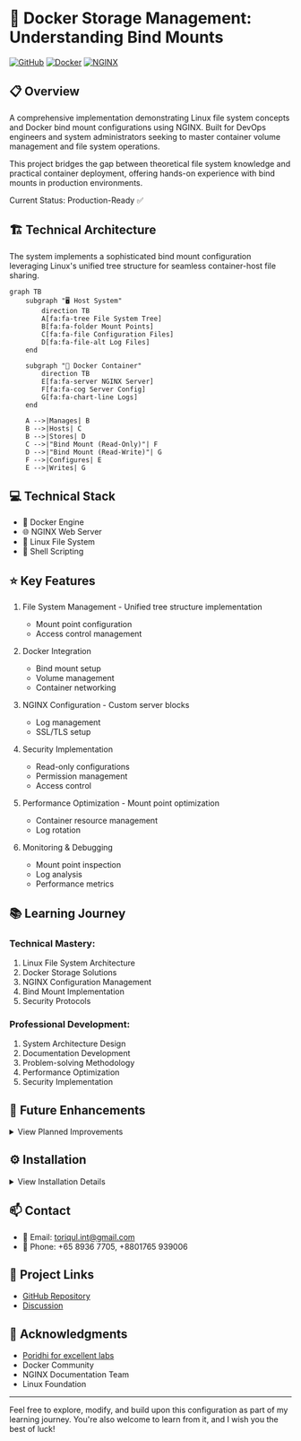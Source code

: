 # 🐳 Docker Storage Management: Understanding Bind Mounts

[![GitHub](https://img.shields.io/badge/GitHub-Docker_Bind_Mounts-blue?style=flat&logo=github)](https://github.com/TheToriqul/docker-bind-mounts)
[![Docker](https://img.shields.io/badge/Docker-20.10+-blue?style=flat&logo=docker)](https://www.docker.com/)
[![NGINX](https://img.shields.io/badge/NGINX-stable-green?style=flat&logo=nginx)](https://nginx.org/)

## 📋 Overview

A comprehensive implementation demonstrating Linux file system concepts and Docker bind mount configurations using NGINX. Built for DevOps engineers and system administrators seeking to master container volume management and file system operations.

This project bridges the gap between theoretical file system knowledge and practical container deployment, offering hands-on experience with bind mounts in production environments.

Current Status: Production-Ready ✅

## 🏗 Technical Architecture

The system implements a sophisticated bind mount configuration leveraging Linux's unified tree structure for seamless container-host file sharing.

```mermaid
graph TB
    subgraph "🖥️ Host System" 
        direction TB
        A[fa:fa-tree File System Tree]
        B[fa:fa-folder Mount Points]
        C[fa:fa-file Configuration Files]
        D[fa:fa-file-alt Log Files]
    end
    
    subgraph "🐳 Docker Container"
        direction TB
        E[fa:fa-server NGINX Server]
        F[fa:fa-cog Server Config]
        G[fa:fa-chart-line Logs]
    end
    
    A -->|Manages| B
    B -->|Hosts| C
    B -->|Stores| D
    C -->|"Bind Mount (Read-Only)"| F
    D -->|"Bind Mount (Read-Write)"| G
    F -->|Configures| E
    E -->|Writes| G
```
## 💻 Technical Stack

- 🐳 Docker Engine
- 🌐 NGINX Web Server
- 🐧 Linux File System
- 📝 Shell Scripting


## ⭐ Key Features

1. File System Management   - Unified tree structure implementation
   - Mount point configuration
   - Access control management

2. Docker Integration
   - Bind mount setup
   - Volume management
   - Container networking

3. NGINX Configuration   - Custom server blocks
   - Log management
   - SSL/TLS setup

4. Security Implementation
   - Read-only configurations
   - Permission management
   - Access control

5. Performance Optimization   - Mount point optimization
   - Container resource management
   - Log rotation

6. Monitoring & Debugging
   - Mount point inspection
   - Log analysis
   - Performance metrics

## 📚 Learning Journey

### Technical Mastery:

1. Linux File System Architecture
2. Docker Storage Solutions
3. NGINX Configuration Management
4. Bind Mount Implementation
5. Security Protocols

### Professional Development:

1. System Architecture Design
2. Documentation Development
3. Problem-solving Methodology
4. Performance Optimization
5. Security Implementation

## 🔄 Future Enhancements
<details>
<summary>View Planned Improvements</summary>

1. Automated Mount Point Management
2. Enhanced Security Protocols
3. Performance Monitoring Tools
4. Multi-Container Orchestration
5. Advanced Logging Solutions
6. Backup Strategy Implementation
</details>

## ⚙️ Installation

<details>
<summary>View Installation Details</summary>

### Prerequisites

- Docker Engine 20.10+
- Linux Operating System
- Root or sudo access
- Basic NGINX knowledge

### Setup Steps

1. Clone the repository:

```bash
git clone https://github.com/TheToriqul/docker-bind-mounts.git
cd docker-bind-mounts```

2. Set environment variables:

```bash
export CONF_SRC=~/example.conf
export CONF_DST=/etc/nginx/conf.d/default.conf
export LOG_SRC=~/example.log
export LOG_DST=/var/log/nginx/custom.host.access.log
```

3. Create configuration files:

```bash
touch ~/example.log
cat > ~/example.conf <<EOF
server {
    listen 80;
    server_name localhost;
    access_log /var/log/nginx/custom.host.access.log main;
    location / {
        root /usr/share/nginx/html;
        index index.html index.htm;
    }
}
EOF

```

</details>

## 📫 Contact

- 📧 Email: toriqul.int@gmail.com
- 📱 Phone: +65 8936 7705, +8801765 939006

## 🔗 Project Links

- [GitHub Repository](https://github.com/TheToriqul/docker-bind-mounts)
- [Discussion](https://github.com/TheToriqul/docker-bind-mounts/discussions)

## 👏 Acknowledgments

- [Poridhi for excellent labs](https://poridhi.io/)
- Docker Community
- NGINX Documentation Team
- Linux Foundation

---

Feel free to explore, modify, and build upon this configuration as part of my learning journey. You're also welcome to learn from it, and I wish you the best of luck!
